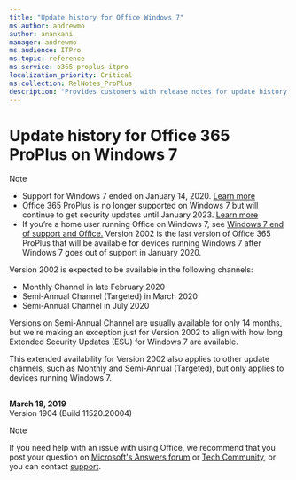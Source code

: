 ```yaml
---
title: "Update history for Office Windows 7"
ms.author: andrewmo
author: anankani
manager: andrewmo
ms.audience: ITPro
ms.topic: reference
ms.service: o365-proplus-itpro
localization_priority: Critical
ms.collection: RelNotes_ProPlus
description: "Provides customers with release notes for update history for Office 365 ProPlus for Windows 7"
---
```


# Update history for Office 365 ProPlus on Windows 7 

 > [!NOTE]
>
>- Support for Windows 7 ended on January 14, 2020. [Learn more](https://www.microsoft.com/microsoft-365/windows/end-of-windows-7-support?rtc=1)
>- Office 365 ProPlus is no longer supported on Windows 7 but will continue to get security updates until January 2023. [Learn more](https://docs.microsoft.com/DeployOffice/windows-7-support)
>- If you’re a home user running Office on Windows 7, see [Windows 7 end of support and Office.](https://support.office.com/en-us/article/windows-7-end-of-support-and-office-78f20fab-b57b-44d7-8368-06a8493f3cb9?ui=en-US&rs=en-US&ad=US)
Version 2002 is the last version of Office 365 ProPlus that will be available for devices running Windows 7 after Windows 7 goes out of support in January 2020.  

Version 2002 is expected to be available in the following channels:
- Monthly Channel in late February 2020
- Semi-Annual Channel (Targeted) in March 2020
- Semi-Annual Channel in July 2020

Versions on Semi-Annual Channel are usually available for only 14 months, but we're making an exception just for Version 2002 to align with how long Extended Security Updates (ESU) for Windows 7 are available.

This extended availability for Version 2002 also applies to other update channels, such as Monthly and Semi-Annual (Targeted), but only applies to devices running Windows 7.

##


[//]: # (DO NOT REMOVE)

**March 18, 2019**<br/> 
Version 1904 (Build 11520.20004)<br/>


> [!NOTE]
> If you need help with an issue with using Office, we recommend that you post your question on [Microsoft's Answers forum](https://answers.microsoft.com/) or [Tech Community](https://techcommunity.microsoft.com/), or you can contact [support](https://support.microsoft.com/contactus).